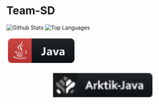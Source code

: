 # Team-SD

 ![Github Stats](https://github-readme-stats.vercel.app/api?username=ArkSourcer&count_private=true&show_icons=true&include_all_commits=true&hide_border=true&count_private=true&theme=gotham)
![Top Languages](https://github-readme-stats.vercel.app/api/top-langs/?username=ArkSourcer&show_icons=true&include_all_commits=true&hide_border=true&count_private=true&theme=gotham&langs_count=10)
</details>

<a href="#">
    <img src="svg/lang/java.svg" alt="java" style="vertical-align:top; margin:6px 4px">   

<p align="center">
<img src="svg/t-part/Arktik-java.svg" alt="ark" style="vertical-align:top; margin:6px 4px">
</p>
